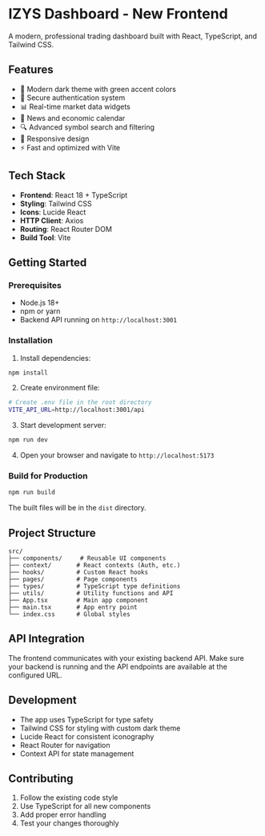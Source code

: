 # IZYS Dashboard - New Frontend

A modern, professional trading dashboard built with React, TypeScript, and Tailwind CSS.

## Features

- 🎨 Modern dark theme with green accent colors
- 🔐 Secure authentication system
- 📊 Real-time market data widgets
- 📰 News and economic calendar
- 🔍 Advanced symbol search and filtering
- 📱 Responsive design
- ⚡ Fast and optimized with Vite

## Tech Stack

- **Frontend**: React 18 + TypeScript
- **Styling**: Tailwind CSS
- **Icons**: Lucide React
- **HTTP Client**: Axios
- **Routing**: React Router DOM
- **Build Tool**: Vite

## Getting Started

### Prerequisites

- Node.js 18+ 
- npm or yarn
- Backend API running on `http://localhost:3001`

### Installation

1. Install dependencies:
```bash
npm install
```

2. Create environment file:
```bash
# Create .env file in the root directory
VITE_API_URL=http://localhost:3001/api
```

3. Start development server:
```bash
npm run dev
```

4. Open your browser and navigate to `http://localhost:5173`

### Build for Production

```bash
npm run build
```

The built files will be in the `dist` directory.

## Project Structure

```
src/
├── components/     # Reusable UI components
├── context/       # React contexts (Auth, etc.)
├── hooks/         # Custom React hooks
├── pages/         # Page components
├── types/         # TypeScript type definitions
├── utils/         # Utility functions and API
├── App.tsx        # Main app component
├── main.tsx       # App entry point
└── index.css      # Global styles
```

## API Integration

The frontend communicates with your existing backend API. Make sure your backend is running and the API endpoints are available at the configured URL.

## Development

- The app uses TypeScript for type safety
- Tailwind CSS for styling with custom dark theme
- Lucide React for consistent iconography
- React Router for navigation
- Context API for state management

## Contributing

1. Follow the existing code style
2. Use TypeScript for all new components
3. Add proper error handling
4. Test your changes thoroughly
